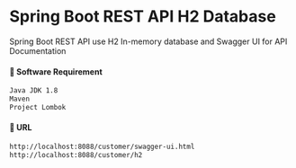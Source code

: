 # Spring Boot REST API H2 Database

Spring Boot REST API use H2 In-memory database and Swagger UI for API Documentation

#### :rocket:  Software Requirement
```bash
Java JDK 1.8
Maven
Project Lombok
```



#### :rocket: URL
```bash
http://localhost:8088/customer/swagger-ui.html
http://localhost:8088/customer/h2
``` 
